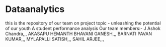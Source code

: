 # Dataanalytics
this is the repository of our team on project topic - unleashing the potential of our youth A student performance analysis
Our team members:-
J Ashok Chandra,,,
AKASAPU HEMANTH BHAVANI GANESH,,,
BARNATI PAVAN KUMAR,,,
MYLAPALLI SATISH,,,
SAHIL ARJEE,,,
